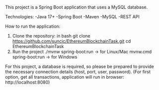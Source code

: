 This project is a Spring Boot application that uses a MySQL database. 

Technologies:
-Java 17+
-Spring Boot
-Maven
-MySQL
-REST API

How to run the application:
1. Clone the repository:
in bash git clone https://github.com/suncic/EthereumBlockchainTask.git
cd EthereumBlockchainTask
3. Run the project
./mvnw spring-boot:run -> for Linux/Mac
mvnw.cmd spring-boot:run -> for Windows

For this project, a database is required, so please be prepared to provide the necessary connection details (host, port, user, password). 
(For first option, get all transactions, application will run in browser: http://localhost:8080)
